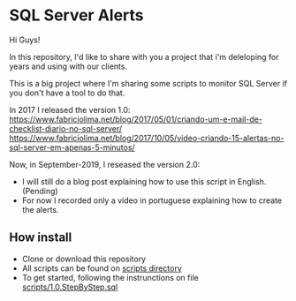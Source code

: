 # SQL Server Alerts

Hi Guys!

In this repository, I'd like to share with you a project that i'm deleloping for years and using with our clients.

This is a big project where I'm sharing some scripts to monitor SQL Server if you don't have a tool to do that.

In 2017 I released the version 1.0:
https://www.fabriciolima.net/blog/2017/05/01/criando-um-e-mail-de-checklist-diario-no-sql-server/
https://www.fabriciolima.net/blog/2017/10/05/video-criando-15-alertas-no-sql-server-em-apenas-5-minutos/

Now, in September-2019, I reseased the version 2.0:
  - I will still do a blog post explaining how to use this script in English. (Pending)
  - For now I recorded only a video in portuguese explaining how to create the alerts.


## How install 
 
* Clone or download this repository
* All scripts can be found on [scripts directory](scripts/) 
* To get started, following the instrunctions on file [scripts/1.0.StepByStep.sql](scripts/1.0.StepByStep.sql)